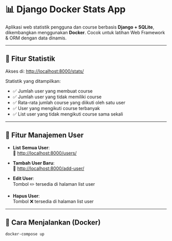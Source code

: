 # 📊 Django Docker Stats App

Aplikasi web statistik pengguna dan course berbasis **Django + SQLite**, dikembangkan menggunakan **Docker**. Cocok untuk latihan Web Framework & ORM dengan data dinamis.

---

## 🧩 Fitur Statistik

Akses di: [http://localhost:8000/stats/](http://localhost:8000/stats/)

Statistik yang ditampilkan:
- ✅ Jumlah user yang membuat course
- ✅ Jumlah user yang tidak memiliki course
- ✅ Rata-rata jumlah course yang diikuti oleh satu user
- ✅ User yang mengikuti course terbanyak
- ✅ List user yang tidak mengikuti course sama sekali

---

## 👤 Fitur Manajemen User

- **List Semua User**:  
  🔗 [http://localhost:8000/users/](http://localhost:8000/users/)

- **Tambah User Baru**:  
  🔗 [http://localhost:8000/add-user/](http://localhost:8000/add-user/)

- **Edit User**:  
  Tombol ✏️ tersedia di halaman list user

- **Hapus User**:  
  Tombol ❌ tersedia di halaman list user

---

## 🚀 Cara Menjalankan (Docker)

```bash
docker-compose up
